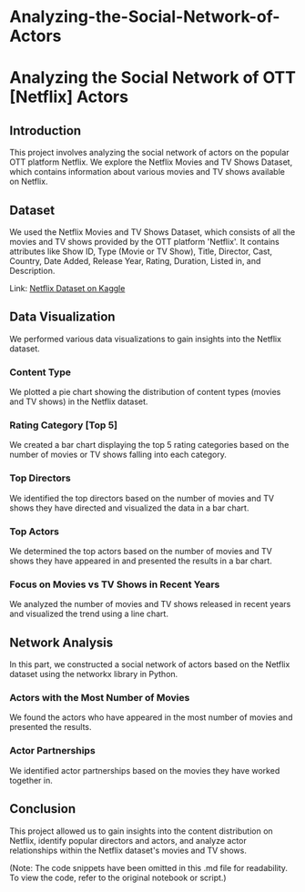 # Analyzing-the-Social-Network-of-Actors

# Analyzing the Social Network of OTT [Netflix] Actors

## Introduction

This project involves analyzing the social network of actors on the popular OTT platform Netflix. We explore the Netflix Movies and TV Shows Dataset, which contains information about various movies and TV shows available on Netflix.

## Dataset

We used the Netflix Movies and TV Shows Dataset, which consists of all the movies and TV shows provided by the OTT platform 'Netflix'. It contains attributes like Show ID, Type (Movie or TV Show), Title, Director, Cast, Country, Date Added, Release Year, Rating, Duration, Listed in, and Description.

Link: [Netflix Dataset on Kaggle](https://www.kaggle.com/datasets/shivamb/netflix-shows)

## Data Visualization

We performed various data visualizations to gain insights into the Netflix dataset.

### Content Type

We plotted a pie chart showing the distribution of content types (movies and TV shows) in the Netflix dataset.

### Rating Category [Top 5]

We created a bar chart displaying the top 5 rating categories based on the number of movies or TV shows falling into each category.

### Top Directors

We identified the top directors based on the number of movies and TV shows they have directed and visualized the data in a bar chart.

### Top Actors

We determined the top actors based on the number of movies and TV shows they have appeared in and presented the results in a bar chart.

### Focus on Movies vs TV Shows in Recent Years

We analyzed the number of movies and TV shows released in recent years and visualized the trend using a line chart.

## Network Analysis

In this part, we constructed a social network of actors based on the Netflix dataset using the networkx library in Python.

### Actors with the Most Number of Movies

We found the actors who have appeared in the most number of movies and presented the results.

### Actor Partnerships

We identified actor partnerships based on the movies they have worked together in.

## Conclusion

This project allowed us to gain insights into the content distribution on Netflix, identify popular directors and actors, and analyze actor relationships within the Netflix dataset's movies and TV shows.

(Note: The code snippets have been omitted in this .md file for readability. To view the code, refer to the original notebook or script.)

